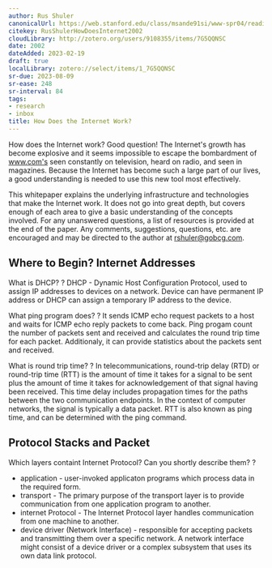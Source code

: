 ```yaml
---
author: Rus Shuler
canonicalUrl: https://web.stanford.edu/class/msande91si/www-spr04/readings/week1/InternetWhitepaper.htm
citekey: RusShulerHowDoesInternet2002
cloudLibrary: http://zotero.org/users/9108355/items/7G5QQNSC
date: 2002
dateAdded: 2023-02-19
draft: true
localLibrary: zotero://select/items/1_7G5QQNSC
sr-due: 2023-08-09
sr-ease: 248
sr-interval: 84
tags:
- research
- inbox
title: How Does the Internet Work?
---
```


How does the Internet work? Good question! The Internet's growth has become explosive and it seems impossible to escape the bombardment of www.com's seen constantly on television, heard on radio, and seen in magazines. Because the Internet has become such a large part of our lives, a good understanding is needed to use this new tool most effectively.

This whitepaper explains the underlying infrastructure and technologies that make the Internet work. It does not go into great depth, but covers enough of each area to give a basic understanding of the concepts involved. For any unanswered questions, a list of resources is provided at the end of the paper. Any comments, suggestions, questions, etc. are encouraged and may be directed to the author at rshuler@gobcg.com.

## Where to Begin? Internet Addresses

What is DHCP?
?
DHCP - Dynamic Host Configuration Protocol, used to assign IP addresses to devices on a network. Device can have permanent IP address or DHCP can assign a temporary IP address to the device.

What ping program does?
?
It sends ICMP echo request packets to a host and waits for ICMP echo reply packets to come back. Ping progam count the number of packets sent and received and calculates the round trip time for each packet. Additionaly, it can provide statistics about the packets sent and received.

What is round trip time?
?
In telecommunications, round-trip delay (RTD) or round-trip time (RTT) is the amount of time it takes for a signal to be sent plus the amount of time it takes for acknowledgement of that signal having been received. This time delay includes propagation times for the paths between the two communication endpoints.
In the context of computer networks, the signal is typically a data packet. RTT is also known as ping time, and can be determined with the ping command.

## Protocol Stacks and Packet

Which layers containt Internet Protocol? Can you shortly describe them?
?

- application - user-invoked applicaton programs which process data in the required form.
- transport - The primary purpose of the transport layer is to provide communication from one application program to another.
- internet Protocol - The Internet Protocol layer handles communication from one machine to another.
- device driver (Network Interface) - responsible for accepting packets and transmitting them over a specific network. A network interface might consist of a device driver or a complex subsystem that uses its own data link protocol.